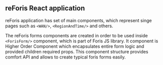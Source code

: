 ## reForis React application

reForis application has set of main components, which represent singe pages such as `<WAN/>`, `<RegionAndTime/>` and 
others.

The reForis forms components are created in order to be used inside `<ForisForm/>` component, which is part of Foris JS
library.
It component is Higher Order Component which encapsulates entire form logic and provided children required props. This component structure
provides comfort API and allows to create typical foris forms easily. 
